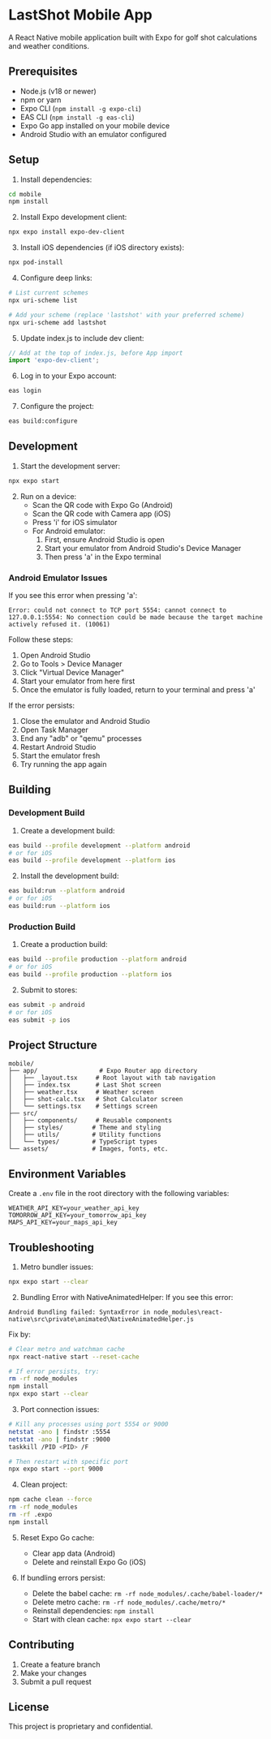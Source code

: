 # LastShot Mobile App

A React Native mobile application built with Expo for golf shot calculations and weather conditions.

## Prerequisites

- Node.js (v18 or newer)
- npm or yarn
- Expo CLI (`npm install -g expo-cli`)
- EAS CLI (`npm install -g eas-cli`)
- Expo Go app installed on your mobile device
- Android Studio with an emulator configured

## Setup

1. Install dependencies:
```bash
cd mobile
npm install
```

2. Install Expo development client:
```bash
npx expo install expo-dev-client
```

3. Install iOS dependencies (if iOS directory exists):
```bash
npx pod-install
```

4. Configure deep links:
```bash
# List current schemes
npx uri-scheme list

# Add your scheme (replace 'lastshot' with your preferred scheme)
npx uri-scheme add lastshot
```

5. Update index.js to include dev client:
```javascript
// Add at the top of index.js, before App import
import 'expo-dev-client';
```

6. Log in to your Expo account:
```bash
eas login
```

7. Configure the project:
```bash
eas build:configure
```

## Development

1. Start the development server:
```bash
npx expo start
```

2. Run on a device:
   - Scan the QR code with Expo Go (Android)
   - Scan the QR code with Camera app (iOS)
   - Press 'i' for iOS simulator
   - For Android emulator:
     1. First, ensure Android Studio is open
     2. Start your emulator from Android Studio's Device Manager
     3. Then press 'a' in the Expo terminal

### Android Emulator Issues

If you see this error when pressing 'a':
```
Error: could not connect to TCP port 5554: cannot connect to 127.0.0.1:5554: No connection could be made because the target machine actively refused it. (10061)
```

Follow these steps:
1. Open Android Studio
2. Go to Tools > Device Manager
3. Click "Virtual Device Manager"
4. Start your emulator from here first
5. Once the emulator is fully loaded, return to your terminal and press 'a'

If the error persists:
1. Close the emulator and Android Studio
2. Open Task Manager
3. End any "adb" or "qemu" processes
4. Restart Android Studio
5. Start the emulator fresh
6. Try running the app again

## Building

### Development Build

1. Create a development build:
```bash
eas build --profile development --platform android
# or for iOS
eas build --profile development --platform ios
```

2. Install the development build:
```bash
eas build:run --platform android
# or for iOS
eas build:run --platform ios
```

### Production Build

1. Create a production build:
```bash
eas build --profile production --platform android
# or for iOS
eas build --profile production --platform ios
```

2. Submit to stores:
```bash
eas submit -p android
# or for iOS
eas submit -p ios
```

## Project Structure

```
mobile/
├── app/                 # Expo Router app directory
│   ├── _layout.tsx     # Root layout with tab navigation
│   ├── index.tsx       # Last Shot screen
│   ├── weather.tsx     # Weather screen
│   ├── shot-calc.tsx   # Shot Calculator screen
│   └── settings.tsx    # Settings screen
├── src/
│   ├── components/     # Reusable components
│   ├── styles/        # Theme and styling
│   ├── utils/         # Utility functions
│   └── types/         # TypeScript types
└── assets/            # Images, fonts, etc.
```

## Environment Variables

Create a `.env` file in the root directory with the following variables:
```
WEATHER_API_KEY=your_weather_api_key
TOMORROW_API_KEY=your_tomorrow_api_key
MAPS_API_KEY=your_maps_api_key
```

## Troubleshooting

1. Metro bundler issues:
```bash
npx expo start --clear
```

2. Bundling Error with NativeAnimatedHelper:
If you see this error:
```
Android Bundling failed: SyntaxError in node_modules\react-native\src\private\animated\NativeAnimatedHelper.js
```
Fix by:
```bash
# Clear metro and watchman cache
npx react-native start --reset-cache

# If error persists, try:
rm -rf node_modules
npm install
npx expo start --clear
```

3. Port connection issues:
```bash
# Kill any processes using port 5554 or 9000
netstat -ano | findstr :5554
netstat -ano | findstr :9000
taskkill /PID <PID> /F

# Then restart with specific port
npx expo start --port 9000
```

4. Clean project:
```bash
npm cache clean --force
rm -rf node_modules
rm -rf .expo
npm install
```

5. Reset Expo Go cache:
   - Clear app data (Android)
   - Delete and reinstall Expo Go (iOS)

6. If bundling errors persist:
   - Delete the babel cache: `rm -rf node_modules/.cache/babel-loader/*`
   - Delete metro cache: `rm -rf node_modules/.cache/metro/*`
   - Reinstall dependencies: `npm install`
   - Start with clean cache: `npx expo start --clear`

## Contributing

1. Create a feature branch
2. Make your changes
3. Submit a pull request

## License

This project is proprietary and confidential.
